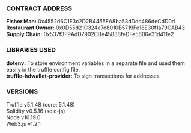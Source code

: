 ### CONTRACT ADDRESS
**Fisher Man:** 0x4552d6C1F3c2D2B4455EA8ba53dDdc486deCdD0d  
**Restaurant Owner:** 0x0D55d21C324e7c8010B5719Fe18E30f1a79CAB43
**Supply Chain:** 0x537f3F9AdD7902CBe45836feDFe5606e31d411e2

### LIBRARIES USED
**dotenv:** To store environment variables in a separate file and used them easily in the truffle config file.  
**truffle-hdwallet-provider:** To sign transactions for addresses.  

### VERSIONS 
Truffle v5.1.48 (core: 5.1.48)  
Solidity v0.5.16 (solc-js)  
Node v10.19.0  
Web3.js v1.2.1  

